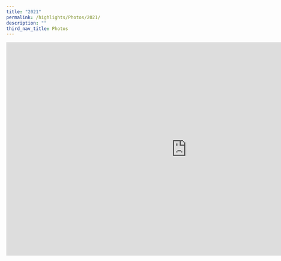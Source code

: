 ```yaml
---
title: "2021"
permalink: /highlights/Photos/2021/
description: ""
third_nav_title: Photos
---
```

<a href="https://lh6.googleusercontent.com/4kBni6jyT_8090_LmyUcJXCiRu5WF9bcs1qcIsnmBdwi8Dx90SbmC1utDIHWh_RpNq1zgkUtbXkxkWFBCx9Ky-0-ZPHOTmGXWXm1RHLjEk0lfNGui9pJPTHQxKl2rcKkF8-ktgpR5oLYMZvmglG1yJppsQ=s2048"></a>

<iframe src="https://docs.google.com/presentation/d/e/2PACX-1vQOveabjVV6ibOrU3AQQyrY3GOCyG0fQRRcW2xzPNQXOyWVc0JeCGNZdsyfthQ7876IngNf6uZM9wnm/embed?start=false&amp;loop=false&amp;delayms=3000" frameborder="0" width="960" height="569" allowfullscreen="true"></iframe>

